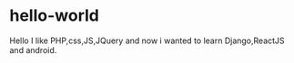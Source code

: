 # hello-world

Hello 
I like PHP,css,JS,JQuery and now i wanted to learn Django,ReactJS and android.
